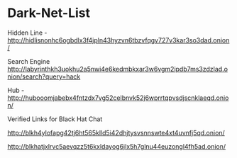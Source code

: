 # Dark-Net-List
 Hidden Line - http://hidlisnonhc6ogbdlx3f4jpln43hyzvn6tbzvfqgv727v3kar3so3dad.onion/
 
 Search Engine  http://labyrinthkh3uokhu2a5nwi4e6kedmbkxar3w6vgm2ipdb7ms3zdzlad.onion/search?query=hack

 Hub - http://hubooomjabebx4fntzdx7vg52celbnvk52j6wprrtqpvsdjscnklaeqd.onion/

Verified Links for Black Hat Chat

http://blkh4ylofapg42tj6ht565klld5i42dhjtysvsnnswte4xt4uvnfj5qd.onion/

http://blkhatjxlrvc5aevqzz5t6kxldayog6jlx5h7glnu44euzongl4fh5ad.onion/